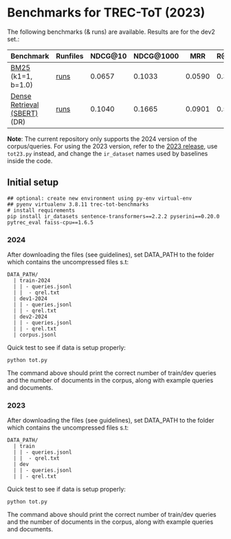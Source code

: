 # Benchmarks for TREC-ToT (2023)

The following benchmarks (& runs) are available. Results are for the dev2 set.:


| Benchmark            | Runfiles | NDCG@10 | NDCG@1000 |  MRR |R@1000  |
|----------------------|----------|----------|-----------------|-------|----|
| [BM25](BM25.md) (k1=1, b=1.0) |  [runs](runs/bm25/) | 0.0657  |0.1033| 0.0590 | 0.3600|
| [Dense Retrieval (SBERT)](DENSE.md) (DR) |  [runs](runs/DR/) | 0.1040 | 0.1665   | 0.0901  | 0.5600| 


**Note**: The current repository only supports the 2024 version of the corpus/queries. 
For using the 2023 version, refer to the [2023 release](https://github.com/TREC-ToT/bench/releases/tag/2023), use `tot23.py` instead, and change the `ir_dataset` names
used by baselines inside the code.  
 
## Initial setup 

```
## optional: create new environment using py-env virtual-env
## pyenv virtualenv 3.8.11 trec-tot-benchmarks
# install requirements 
pip install ir_datasets sentence-transformers==2.2.2 pyserini==0.20.0 pytrec_eval faiss-cpu==1.6.5
``` 

### 2024
After downloading the files (see guidelines), set DATA_PATH to the folder which 
contains the uncompressed files s.t:

```
DATA_PATH/
  | train-2024
  | | - queries.jsonl
  | |  - qrel.txt
  | dev1-2024
  | | - queries.jsonl
  | | - qrel.txt
  | dev2-2024
  | | - queries.jsonl
  | | - qrel.txt
  | corpus.jsonl
```

Quick test to see if data is setup properly:
```
python tot.py
```
The command above should print the correct number of train/dev queries and the number of documents 
in the corpus, along with example queries and documents.

### 2023 


After downloading the files (see guidelines), set DATA_PATH to the folder which 
contains the uncompressed files s.t:
```
DATA_PATH/
  | train
  | | - queries.jsonl
  | |  - qrel.txt
  | dev 
  | | - queries.jsonl
  | | - qrel.txt
``` 


Quick test to see if data is setup properly:
```
python tot.py
```
The command above should print the correct number of train/dev queries and the number of documents 
in the corpus, along with example queries and documents.